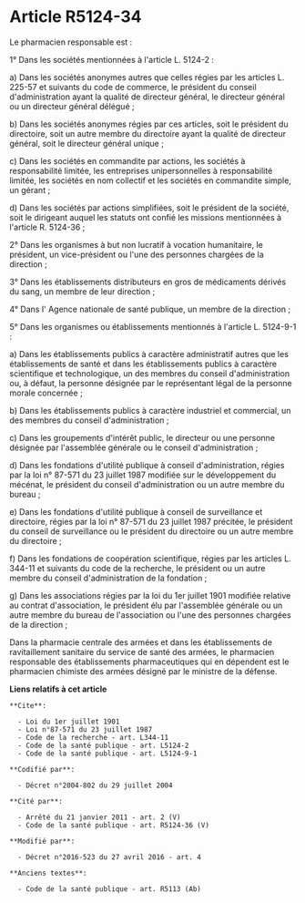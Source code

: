 # Article R5124-34

Le pharmacien responsable est : 

1° Dans les sociétés mentionnées à l'article L. 5124-2 : 

a) Dans les sociétés anonymes autres que celles régies par les articles L. 225-57 et suivants du code de commerce, le
président du conseil d'administration ayant la qualité de directeur général, le directeur général ou un directeur général
délégué ; 

b) Dans les sociétés anonymes régies par ces articles, soit le président du directoire, soit un autre membre du directoire
ayant la qualité de directeur général, soit le directeur général unique ; 

c) Dans les sociétés en commandite par actions, les sociétés à responsabilité limitée, les entreprises unipersonnelles à
responsabilité limitée, les sociétés en nom collectif et les sociétés en commandite simple, un gérant ; 

d) Dans les sociétés par actions simplifiées, soit le président de la société, soit le dirigeant auquel les statuts ont
confié les missions mentionnées à l'article R. 5124-36 ; 

2° Dans les organismes à but non lucratif à vocation humanitaire, le président, un vice-président ou l'une des personnes
chargées de la direction ; 

3° Dans les établissements distributeurs en gros de médicaments dérivés du sang, un membre de leur direction ; 

4° Dans l'        Agence nationale de santé publique, un membre de la direction ; 

5° Dans les organismes ou établissements mentionnés à l'article L. 5124-9-1 : 

a) Dans les établissements publics à caractère administratif autres que les établissements de santé et dans les
établissements publics à caractère scientifique et technologique, un des membres du conseil d'administration ou, à défaut, la
personne désignée par le représentant légal de la personne morale concernée ; 

b) Dans les établissements publics à caractère industriel et commercial, un des membres du conseil d'administration ; 

c) Dans les groupements d'intérêt public, le directeur ou une personne désignée par l'assemblée générale ou le conseil
d'administration ; 

d) Dans les fondations d'utilité publique à conseil d'administration, régies par la loi n° 87-571 du 23 juillet 1987 modifiée
sur le développement du mécénat, le président du conseil d'administration ou un autre membre du bureau ; 

e) Dans les fondations d'utilité publique à conseil de surveillance et directoire, régies par la loi n° 87-571 du 23 juillet
1987 précitée, le président du conseil de surveillance ou le président du directoire ou un autre membre du directoire ; 

f) Dans les fondations de coopération scientifique, régies par les articles L. 344-11 et suivants du code de la recherche, le
président ou un autre membre du conseil d'administration de la fondation ; 

g) Dans les associations régies par la loi du 1er juillet 1901 modifiée relative au contrat d'association, le président élu
par l'assemblée générale ou un autre membre du bureau de l'association ou l'une des personnes chargées de la direction ; 

Dans la pharmacie centrale des armées et dans les établissements de ravitaillement sanitaire du service de santé des armées,
le pharmacien responsable des établissements pharmaceutiques qui en dépendent est le pharmacien chimiste des armées désigné
par le ministre de la défense.

**Liens relatifs à cet article**

	**Cite**:

	  - Loi du 1er juillet 1901
	  - Loi n°87-571 du 23 juillet 1987
	  - Code de la recherche - art. L344-11
	  - Code de la santé publique - art. L5124-2
	  - Code de la santé publique - art. L5124-9-1

	**Codifié par**:

	  - Décret n°2004-802 du 29 juillet 2004

	**Cité par**:

	  - Arrêté du 21 janvier 2011 - art. 2 (V)
	  - Code de la santé publique - art. R5124-36 (V)

	**Modifié par**:

	  - Décret n°2016-523 du 27 avril 2016 - art. 4

	**Anciens textes**:

	  - Code de la santé publique - art. R5113 (Ab)
